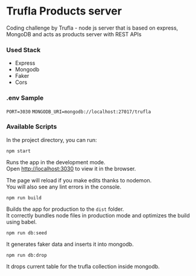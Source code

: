 # Trufla Products server

Coding challenge by Trufla - node js server that is based on express, MongoDB and acts as products server with REST APIs

### Used Stack

- Express
- Mongodb
- Faker
- Cors

### .env Sample

`PORT=3030`
`MONGODB_URI=mongodb://localhost:27017/trufla`

### Available Scripts

In the project directory, you can run:

`npm start`

Runs the app in the development mode.<br />
Open [http://localhost:3030](http://localhost:3030) to view it in the browser.

The page will reload if you make edits thanks to nodemon. <br />
You will also see any lint errors in the console.

`npm run build`

Builds the app for production to the `dist` folder.<br />
It correctly bundles node files in production mode and optimizes the build using babel.

`npm run db:seed`

It generates faker data and inserts it into mongodb.

`npm run db:drop`

It drops current table for the trufla collection inside mongodb.
